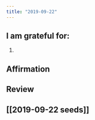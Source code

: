 ```yaml
---
title: "2019-09-22"
---
```

## I am grateful for:
1. 

## Affirmation

## Review



## [[2019-09-22 seeds]]
